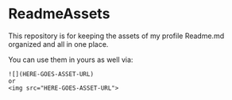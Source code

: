 # ReadmeAssets
This repository is for keeping the assets of my profile Readme.md organized and all in one place.

You can use them in yours as well via:
```
![](HERE-GOES-ASSET-URL)
or
<img src="HERE-GOES-ASSET-URL">
```
